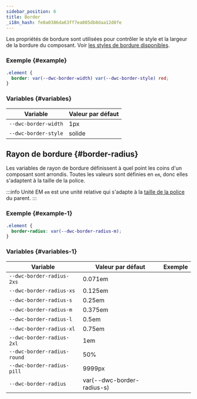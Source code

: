 ```yaml
---
sidebar_position: 6
title: Border
_i18n_hash: fe0a0386da63ff7ea085db8daa12d0fe
---
```

Les propriétés de bordure sont utilisées pour contrôler le style et la largeur de la bordure du composant. Voir [les styles de bordure disponibles](https://developer.mozilla.org/en-US/docs/Web/CSS/border-style).

### Exemple {#example}

```css
.element {
  border: var(--dwc-border-width) var(--dwc-border-style) red;
}
```

### Variables {#variables}

| **Variable**         | **Valeur par défaut** |
|----------------------|-----------------------|
| `--dwc-border-width` | 1px                   |
| `--dwc-border-style` | solide                |

## Rayon de bordure {#border-radius}

Les variables de rayon de bordure définissent à quel point les coins d'un composant sont arrondis. Toutes les valeurs sont définies en `em`, donc elles s'adaptent à la taille de la police.

:::info Unité EM
`em` est une unité relative qui s'adapte à la [taille de la police](https://developer.mozilla.org/en-US/docs/Web/CSS/font-size) du parent.
:::

### Exemple {#example-1}

```css
.element {
  border-radius: var(--dwc-border-radius-m);
}
```

### Variables {#variables-1}

| **Variable**                | **Valeur par défaut**           | **Exemple**                         |
|-----------------------------|----------------------------------|-------------------------------------|
| `--dwc-border-radius-2xs`   | 0.071em                         | <RadiusBox radius="--dwc-border-radius-2xs" /> |
| `--dwc-border-radius-xs`    | 0.125em                         | <RadiusBox radius="--dwc-border-radius-xs" />  |
| `--dwc-border-radius-s`     | 0.25em                          | <RadiusBox radius="--dwc-border-radius-s" />   |
| `--dwc-border-radius-m`     | 0.375em                         | <RadiusBox radius="--dwc-border-radius-m" />   |
| `--dwc-border-radius-l`     | 0.5em                           | <RadiusBox radius="--dwc-border-radius-l" />   |
| `--dwc-border-radius-xl`    | 0.75em                          | <RadiusBox radius="--dwc-border-radius-xl" />  |
| `--dwc-border-radius-2xl`   | 1em                             | <RadiusBox radius="--dwc-border-radius-2xl" /> |
| `--dwc-border-radius-round` | 50%                             | <RadiusBox radius="--dwc-border-radius-round" /> |
| `--dwc-border-radius-pill`  | 9999px                          | <RadiusBox radius="--dwc-border-radius-pill" />  |
| `--dwc-border-radius`       | var(--dwc-border-radius-s)      | <RadiusBox radius="--dwc-border-radius" />      |
